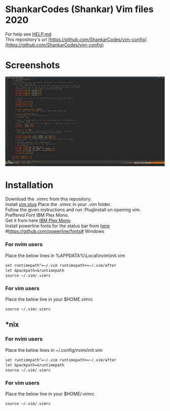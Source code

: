 # ShankarCodes (Shankar) Vim files 2020
For help see [HELP.md](./HELP.md)\
This repository's url [https://github.com/ShankarCodes/vim-config](https://github.com/ShankarCodes/vim-config)
# Screenshots
![Sample](./screenshot/1.png)
# Installation
Download the .vimrc from this repository.\
Install [vim plug](https://github.com/junegunn/vim-plug)
Place the .vimrc in your .vim folder.\
Follow the given instructions and run :PlugInstall on opening vim.\
Preffered Font IBM Plex Mono.\
Get it from here [IBM Plex Mono](https://github.com/IBM/plex)\
Install powerline fonts for the status bar from [here](https://github.com/powerline/fonts)\
#https://github.com/powerline/fonts# Windows
### For nvim users
Place the below lines in %APPDATA%\Local\nvim\init.vim
```
set runtimepath^=~/.vim runtimepath+=~/.vim/after
let &packpath=&runtimepath
source ~/.vim/.vimrc
```
### For vim users
Place the below line in your $HOME\.vimrc
```
source ~/.vim/.vimrc
```
## \*nix
### For nvim users
Place the below lines in ~/.config/nvim/init.vim
```
set runtimepath^=~/.vim runtimepath+=~/.vim/after
let &packpath=&runtimepath
source ~/.vim/.vimrc
```
### For vim users
Place the below line in your $HOME/.vimrc
```
source ~/.vim/.vimrc
```
